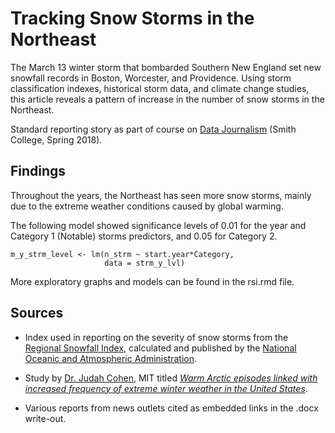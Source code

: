 # Tracking Snow Storms in the Northeast

The March 13 winter storm that bombarded Southern New England set new snowfall records in Boston, Worcester, and Providence. Using storm classification indexes, historical storm data, and climate change studies, this article reveals a pattern of increase in the number of snow storms in the Northeast.  

Standard reporting story as part of course on [Data Journalism](http://www.science.smith.edu/~amcnamara/sds236/) (Smith College, Spring 2018).

## Findings
Throughout the years, the Northeast has seen more snow storms, mainly due to the extreme weather conditions caused by global warming.

The following model showed significance levels of 0.01 for the year and Category 1 (Notable) storms predictors, and 0.05 for Category 2.

```
m_y_strm_level <- lm(n_strm ~ start.year*Category, 
                     data = strm_y_lvl)
```

More exploratory graphs and models can be found in the rsi.rmd file.

## Sources

* Index used in reporting on the severity of snow storms from the [Regional Snowfall Index](https://www.ncdc.noaa.gov/snow-and-ice/rsi/), calculated and published by the [National Oceanic and Atmospheric Administration](http://www.noaa.gov/).  

* Study by [Dr. Judah Cohen](http://www.judahcohen.org/), MIT titled [*Warm Arctic episodes linked with increased frequency of extreme winter weather in the United States*](https://www.nature.com/articles/s41467-018-02992-9#MOESM1).  

* Various reports from news outlets cited as embedded links in the .docx write-out.